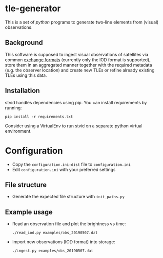 # tle-generator

This is a set of *python* programs to generate two-line elements from (visual) observations.

## Background

This software is supposed to ingest visual observations of satellites via common [exchange formats](http://www.satobs.org/position/posn_formats.html)
(currently only the IOD format is supported), store them in an aggregated manner together with the required metadata (e.g. the observer location)
and create new TLEs or refine already existing TLEs using this data.

## Installation

stvid handles dependencies using pip. You can install requirements by running:
```
pip install -r requirements.txt
```

Consider using a VirtualEnv to run stvid on a separate python virtual environment.

# Configuration

- Copy the `configuration.ini-dist` file to `configuration.ini`
- Edit `configuration.ini` with your preferred settings

## File structure

- Generate the expected file structure with `init_paths.py`


## Example usage

- Read an observation file and plot the brightness vs time:
  ```
  ./read_iod.py examples/obs_20190507.dat
  ```

- Import new observations (IOD format) into storage:
  ```
  ./ingest.py examples/obs_20190507.dat
  ```
